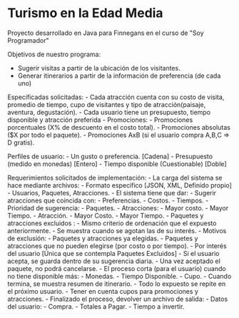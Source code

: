# Turismo en la Edad Media

Proyecto desarrollado en Java para Finnegans en el curso de "Soy Programador"

Objetivos de nuestro programa:
- Sugerir visitas a partir de la ubicación de los visitantes.
- Generar itinerarios a partir de la información de preferencia (de cada uno)

Especificadas solicitadas:
	- Cada atracción cuenta con su costo de visita, promedio de tiempo,
	cupo de visitantes y tipo de atracción(paisaje, aventura, degustación).
	- Cada usuario tiene un presupuesto, tiempo disponible
	y atracción preferida
	- Promociones:
		- Promociones porcentuales (X% de descuento en el costo total).
		- Promociones absolutas ($X por todo el paquete).
		- Promociones AxB (si el usuario compra A,B,C => D gratis).

Perfiles de usuario:
	- Un gusto o preferencia. [Cadena]
	- Presupuesto (medido en monedas) [Entero]
	- Tiempo disponible (Cuestionable) [Doble]

Requerimientos solicitados de implementación:
	- La carga del sistema se hace mediante archivos:
		- Formato específico [JSON, XML, Definido propio]
		- Usuarios, Paquetes, Atracciones.
	- El sistema tiene que dar:
		- Sugerir atracciones que coincida con:
			- Preferencias.
			- Costos.
			- Tiempos.
		- Prioridad de sugerencia:
			- Paquetes.
				- Atracciones:
					- Mayor costo.
					- Mayor Tiempo.
			- Atracción.
				- Mayor Costo.
				- Mayor Tiempo.
			- Paquetes y atracciones excluidos :
				- Mismo criterio de ordenación que el expuesto
				anteriormente.
				- Se muestra cuando se agotan las de su interés.
			- Motivos de exclusión:
				- Paquetes y atracciones ya elegidas.
				- Paquetes y atracciones que no pueden elegirse
				(por costo o por tiempo).
				- Por interés del usuario [Única que se contempla
				Paquetes Excluidos]
		- Si el usuario acepta, se guarda dentro de su sugerencia diaria.
			- Una vez aceptado el paquete, no podrá cancelarse.
		- El proceso corta (para el usuario) cuando no tiene disponible más:
			- Monedas.
			- Tiempo Disponible.
			- Cupo.
		- Cuando termina, se muestra resumen de itinerario.
		- Todo lo expuesto se repite en el próximo usuario.
			- Tener en cuenta cupos para promociones y atracciones.
		- Finalizado el proceso, devolver un archivo de salida:
			- Datos del usuario:
				- Compra.
				- Totales a Pagar.
				- Tiempo a invertir.